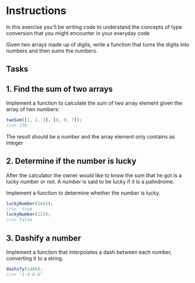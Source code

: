 # Instructions

In this exercise you'll be writing code to understand the concepts of type conversion that you might encounter in your everyday code

Given two arrays made up of digits, write a function that turns the digits into numbers and then sums the numbers.

## Tasks

## 1. Find the sum of two arrays

Implement a function to calculate the sum of two array element given the array of two numbers:

```javascript
twoSum([1, 2, 3], [0, 0, 7]);
//=> 130
```

The result should be a number and the array element only contains as integer

## 2. Determine if the number is lucky

After the calculator the owner would like to know the sum that he got is a lucky number or not. A number is said to be lucky if it is a palindrome.

Implement a function to determine whether the number is lucky.

```javascript
luckyNumber(1441);
//=>  true
luckyNumber(123);
//=> false
```

## 3. Dashify a number

Implement a function that interpolates a dash between each number, converting it to a string.

```javascript
dashify(1466);
//=> "1-4-6-6"
```
